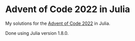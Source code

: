 # Advent of Code 2022 in Julia
My solutions for the [Advent of Code 2022](https://adventofcode.com/2022) in Julia.

Done using Julia version 1.8.0.